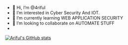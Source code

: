 - 👋 Hi, I’m @4riful
- 👀 I’m interested in Cyber Security And IOT.
- 🌱 I’m currently learning WEB APPLICATION SECURITY
- 💞️ I’m looking to collaborate on AUTOMATE STUFF
-
[![Ariful's GitHub stats](https://github-readme-stats.vercel.app/api?username=4riful)](https://github.com/4riful/github-readme-stats&hide=contribs,prs&count_private=true&show_icons=true&theme=onedark)

<!---
4riful/4riful is a ✨ special ✨ repository because its `README.md` (this file) appears on your GitHub profile.
You can click the Preview link to take a look at your changes.
--->
